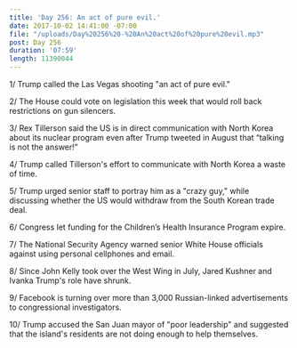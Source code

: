 ```yaml
---
title: 'Day 256: An act of pure evil.'
date: 2017-10-02 14:41:00 -07:00
file: "/uploads/Day%20256%20-%20An%20act%20of%20pure%20evil.mp3"
post: Day 256
duration: '07:59'
length: 11390044
---
```


1/ Trump called the Las Vegas shooting "an act of pure evil."

2/ The House could vote on legislation this week that would roll back restrictions on gun silencers.

3/ Rex Tillerson said the US is in direct communication with North Korea about its nuclear program even after Trump tweeted in August that “talking is not the answer!” 

4/ Trump called Tillerson's effort to communicate with North Korea a waste of time.

5/ Trump urged senior staff to portray him as a "crazy guy," while discussing whether the US would withdraw from the South Korean trade deal.

6/ Congress let funding for the Children’s Health Insurance Program expire.

7/ The National Security Agency warned senior White House officials against using personal cellphones and email.

8/ Since John Kelly took over the West Wing in July, Jared Kushner and Ivanka Trump's role have shrunk.

9/ Facebook is turning over more than 3,000 Russian-linked advertisements to congressional investigators.

10/ Trump accused the San Juan mayor of "poor leadership" and suggested that the island's residents are not doing enough to help themselves.